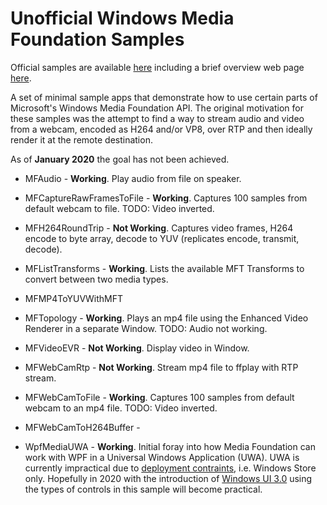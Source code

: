 # Unofficial Windows Media Foundation Samples

Official samples are available [here](https://github.com/microsoft/Windows-classic-samples/tree/master/Samples/Win7Samples/multimedia/mediafoundation) including a brief overview web page [here](https://docs.microsoft.com/en-us/windows/win32/medfound/media-foundation-sdk-samples).

A set of minimal sample apps that demonstrate how to use certain parts of Microsoft's Windows Media Foundation API. The original motivation for these samples was the attempt to find a way to stream audio and video from a webcam, encoded as H264 and/or VP8, over RTP and then ideally render it at the remote destination. 

As of **January 2020** the goal has not been achieved.

 - MFAudio - **Working**. Play audio from file on speaker.
 
 - MFCaptureRawFramesToFile - **Working**. Captures 100 samples from default webcam to file. TODO: Video inverted.
 
 - MFH264RoundTrip - **Not Working**. Captures video frames, H264 encode to byte array, decode to YUV (replicates encode, transmit, decode).
 
 - MFListTransforms - **Working**. Lists the available MFT Transforms to convert between two media types.
 
 - MFMP4ToYUVWithMFT
 
 - MFTopology - **Working**. Plays an mp4 file using the Enhanced Video Renderer in a separate Window. TODO: Audio not working.
 
 - MFVideoEVR - **Not Working**. Display video in Window.
 
 - MFWebCamRtp - **Not Working**. Stream mp4 file to ffplay with RTP stream.
 
 - MFWebCamToFile - **Working**. Captures 100 samples from default webcam to an mp4 file. TODO: Video inverted.
 
 - MFWebCamToH264Buffer - 
 
 - WpfMediaUWA - **Working**. Initial foray into how Media Foundation can work with WPF in a Universal Windows Application (UWA). UWA is currently impractical due to [deployment contraints](https://docs.microsoft.com/en-us/windows/apps/desktop/choose-your-platform), i.e. Windows Store only. Hopefully in 2020 with the introduction of [Windows UI 3.0](https://docs.microsoft.com/en-us/uwp/toolkits/) using the types of controls in this sample will become practical.
